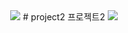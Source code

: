 <div align=center>
<img src="https://capsule-render.vercel.app/api?type=waving&color=BDBDC8&height=150&section=header" />
# project2
프로젝트2
<img src="https://capsule-render.vercel.app/api?type=waving&color=BDBDC8&height=150&section=footer" />
</div>

